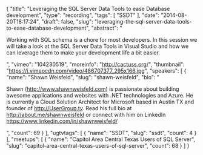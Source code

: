 {
  "title": "Leveraging the SQL Server Data Tools to ease Database development",
  "type": "recording",
  "tags": [
    "SSDT"
  ],
  "date": "2014-08-20T18:17:24",
  "draft": false,
  "slug": "leveraging-the-sql-server-data-tools-to-ease-database-development",
  "abstract": "<p>Working with SQL schema is a chore for most developers. In this session we will take a look at the SQL Server Data Tools in Visual Studio and how we can leverage them to make your development life a bit easier.</p>",
  "vimeo": "104230519",
  "moreinfo": "http://cactuss.org/",
  "thumbnail": "https://i.vimeocdn.com/video/486707377_295x166.jpg",
  "speakers": [
    {
      "name": "Shawn Weisfeld",
      "slug": "shawn-weisfeld",
      "bio": "<p>Shawn (http://www.shawnweisfeld.com) is passionate about building awesome applications and websites with .NET technologies and Azure. He is currently a Cloud Solution Architect for Microsoft based in Austin TX and founder of http://UserGroup.tv. Read his full bio at http://about.me/shawnweisfeld or connect with him on LinkedIn https://www.linkedin.com/in/shawnweisfeld/</p>",
      "count": 69
    }
  ],
  "ugtvtags": [
    {
      "name": "SSDT",
      "slug": "ssdt",
      "count": 4
    }
  ],
  "meetups": [
    {
      "name": "Capitol Area Central Texas Users of SQL Server",
      "slug": "capitol-area-central-texas-users-of-sql-server",
      "count": 68
    }
  ]
}